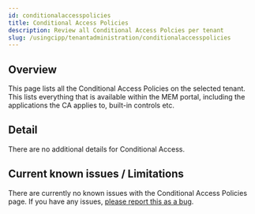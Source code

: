 ```yaml
---
id: conditionalaccesspolicies
title: Conditional Access Policies
description: Review all Conditional Access Polcies per tenant
slug: /usingcipp/tenantadministration/conditionalaccesspolicies
---
```


## Overview

This page lists all the Conditional Access Policies on the selected tenant.  This lists everything that is available within the MEM portal, including the applications the CA applies to, built-in controls etc.

## Detail

There are no additional details for Conditional Access.

## Current known issues / Limitations

There are currently no known issues with the Conditional Access Policies page.  If you have any issues, [please report this as a bug](https://github.com/KelvinTegelaar/CIPP/issues/new?assignees=&labels=&template=bug_report.md&title=BUG%3A+).
